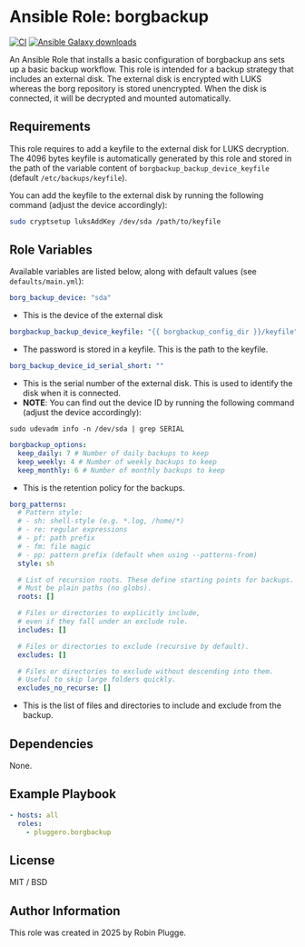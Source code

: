 # Ansible Role: borgbackup

[![CI](https://github.com/pluggero/ansible-role-borgbackup/actions/workflows/ci.yml/badge.svg)](https://github.com/pluggero/ansible-role-borgbackup/actions/workflows/ci.yml) [![Ansible Galaxy downloads](https://img.shields.io/ansible/role/d/pluggero/borgbackup?label=Galaxy%20downloads&logo=ansible&color=%23096598)](https://galaxy.ansible.com/ui/standalone/roles/pluggero/borgbackup)

An Ansible Role that installs a basic configuration of borgbackup ans sets up a basic backup workflow.
This role is intended for a backup strategy that includes an external disk.
The external disk is encrypted with LUKS whereas the borg repository is stored unencrypted.
When the disk is connected, it will be decrypted and mounted automatically.

## Requirements

This role requires to add a keyfile to the external disk for LUKS decryption.
The 4096 bytes keyfile is automatically generated by this role and stored in the path of the variable content of `borgbackup_backup_device_keyfile` (default `/etc/backups/keyfile`).

You can add the keyfile to the external disk by running the following command (adjust the device accordingly):

```bash
sudo cryptsetup luksAddKey /dev/sda /path/to/keyfile
```

## Role Variables

Available variables are listed below, along with default values (see `defaults/main.yml`):

```yaml
borg_backup_device: "sda"
```

- This is the device of the external disk

```yaml
borgbackup_backup_device_keyfile: "{{ borgbackup_config_dir }}/keyfile"
```

- The password is stored in a keyfile. This is the path to the keyfile.

```yaml
borg_backup_device_id_serial_short: ""
```

- This is the serial number of the external disk. This is used to identify the disk when it is connected.
- **NOTE**: You can find out the device ID by running the following command (adjust the device accordingly):

```
sudo udevadm info -n /dev/sda | grep SERIAL
```

```yaml
borgbackup_options:
  keep_daily: 7 # Number of daily backups to keep
  keep_weekly: 4 # Number of weekly backups to keep
  keep_monthly: 6 # Number of monthly backups to keep
```

- This is the retention policy for the backups.

```yaml
borg_patterns:
  # Pattern style:
  # - sh: shell-style (e.g. *.log, /home/*)
  # - re: regular expressions
  # - pf: path prefix
  # - fm: file magic
  # - pp: pattern prefix (default when using --patterns-from)
  style: sh

  # List of recursion roots. These define starting points for backups.
  # Must be plain paths (no globs).
  roots: []

  # Files or directories to explicitly include,
  # even if they fall under an exclude rule.
  includes: []

  # Files or directories to exclude (recursive by default).
  excludes: []

  # Files or directories to exclude without descending into them.
  # Useful to skip large folders quickly.
  excludes_no_recurse: []
```

- This is the list of files and directories to include and exclude from the backup.

## Dependencies

None.

## Example Playbook

```yaml
- hosts: all
  roles:
    - pluggero.borgbackup
```

## License

MIT / BSD

## Author Information

This role was created in 2025 by Robin Plugge.
